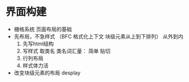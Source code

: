 # 界面构建
 - 栅格系统 
   页面布局的基础
 - 先布局，不急样式  （BFC 格式化上下文  块级元素从上到下排列）
   从外到内
   1. 先写html结构
   2. 写样式
     取类名
     类名词汇量：
      简单 贴切    
   3. 行列布局 
   4. 样式体力活
- 改变块级元素的布局
    desplay

    